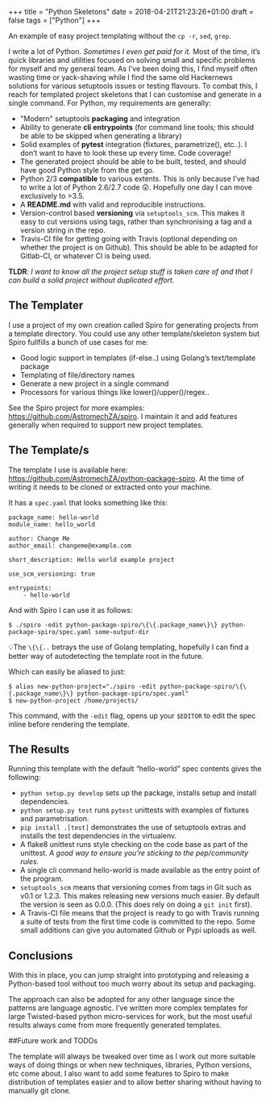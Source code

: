 +++
title = "Python Skeletons"
date = 2018-04-21T21:23:26+01:00
draft = false
tags = ["Python"]
+++

An example of easy project templating without the `cp -r`, `sed`, `grep`.

I write a lot of Python. _Sometimes I even get paid for it._ Most of the time, it’s quick libraries and utilities focused on solving small and specific problems for myself and my general team. As I’ve been doing this, I find myself often wasting time or yack-shaving while I find the same old Hackernews solutions for various setuptools issues or testing flavours. To combat this, I reach for templated project skeletons that I can customise and generate in a single command. For Python, my requirements are generally:

- "Modern" setuptools **packaging** and integration
- Ability to generate **cli entrypoints** (for command line tools; this should be able to be skipped when generating a library)
- Solid examples of **pytest** integration (fixtures, parametrize(), etc..). I don’t want to have to look these up every time. Code coverage!
- The generated project should be able to be built, tested, and should have good Python style from the get go.
- Python 2/3 **compatible** to various extents. This is only because I’ve had to write a lot of Python 2.6/2.7 code 😲. Hopefully one day I can move exclusively to >3.5.
- A **README.md** with valid and reproducible instructions.
- Version-control based **versioning** via `setuptools_scm`. This makes it easy to cut versions using tags, rather than synchronising a tag and a version string in the repo.
- Travis-CI file for getting going with Travis (optional depending on whether the project is on Github). This should be able to be adapted for Gitlab-CI, or whatever CI is being used.

**TLDR**: _I want to know all the project setup stuff is taken care of and that I can build a solid project without duplicated effort._

## The Templater

I use a project of my own creation called Spiro for generating projects from a template directory. You could use any other template/skeleton system but Spiro fullfills a bunch of use cases for me:

- Good logic support in templates (if-else..) using Golang’s text/template package
- Templating of file/directory names
- Generate a new project in a single command
- Processors for various things like lower()/upper()/regex..

See the Spiro project for more examples: https://github.com/AstromechZA/spiro. I maintain it and add features generally when required to support new project templates.

## The Template/s

The template I use is available here: https://github.com/AstromechZA/python-package-spiro. At the time of writing it needs to be cloned or extracted onto your machine.

It has a `spec.yaml` that looks something like this:

```
package_name: hello-world
module_name: hello_world

author: Change Me
author_email: changeme@example.com

short_description: Hello world example project

use_scm_versioning: true

entrypoints:
    - hello-world
```

And with Spiro I can use it as follows:

```
$ ./spiro -edit python-package-spiro/\{\{.package_name\}\} python-package-spiro/spec.yaml some-output-dir
```

💡The `\{\{..` betrays the use of Golang templating, hopefully I can find a better way of autodetecting the template root in the future.

Which can easily be aliased to just:

```
$ alias new-python-project="./spiro -edit python-package-spiro/\{\{.package_name\}\} python-package-spiro/spec.yaml"
$ new-python-project /home/projects/
```

This command, with the `-edit` flag, opens up your `$EDITOR` to edit the spec inline before rendering the template.

## The Results

Running this template with the default “hello-world” spec contents gives the following:

- `python setup.py develop` sets up the package, installs setup and install dependencies.
- `python setup.py test` runs `pytest` unittests with examples of fixtures and parametrisation.
- `pip install .[test]` demonstrates the use of setuptools extras and installs the test dependencies in the virtualenv.
- A flake8 unittest runs style checking on the code base as part of the unittest. _A good way to ensure you’re sticking to the pep/community rules._
- A single cli command hello-world is made available as the entry point of the program.
- `setuptools_scm` means that versioning comes from tags in Git such as v0.1 or 1.2.3. This makes releasing new versions much easier. By default the version is seen as 0.0.0. (This does rely on doing a `git init` first).
- A Travis-CI file means that the project is ready to go with Travis running a suite of tests from the first time code is committed to the repo. Some small additions can give you automated Github or Pypi uploads as well.

## Conclusions

With this in place, you can jump straight into prototyping and releasing a Python-based tool without too much worry about its setup and packaging.

The approach can also be adopted for any other language since the patterns are language agnostic. I’ve written more complex templates for large Twisted-based python micro-services for work, but the most useful results always come from more frequently generated templates.

##Future work and TODOs

The template will always be tweaked over time as I work out more suitable ways of doing things or when new techniques, libraries, Python versions, etc come about. I also want to add some features to Spiro to make distribution of templates easier and to allow better sharing without having to manually git clone.
